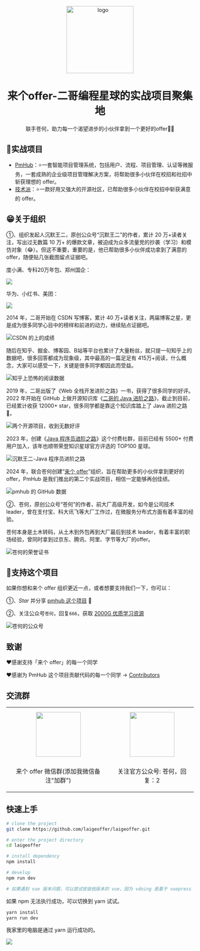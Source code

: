 
<p align="center"><a href="https://laigeoffer.cn/" target="_blank" rel="noopener noreferrer"><img width="180" src="https://cdn.tobebetterjavaer.com/stutymore/README-20240330213040.png" alt="logo"></a></p>

<h1 align="center">来个offer-二哥编程星球的实战项目聚集地</h1>
<p align="center">
  联手苍何，助力每一个渴望进步的小伙伴拿到一个更好的offer💪🏻
</p>

## 🎯实战项目

* [PmHub](https://pmhub.laigeoffer.cn/
)：⭐️一套智能项目管理系统，包括用户、流程、项目管理、认证等微服务，一套成熟的企业级项目管理解决方案，将帮助很多小伙伴在校招和社招中斩获理想的 offer。
* [技术派](https://paicoding.com)：⭐️一款好用又强大的开源社区，已帮助很多小伙伴在校招中斩获满意的 offer。

## 😁关于组织

①、组织发起人沉默王二，原创公众号“沉默王二”的作者，累计 20 万+读者关注，写出过无数篇 10 万+ 的爆款文章，被迫成为众多流量党的抄袭（学习）和模仿对象（😂）。但这不重要，重要的是，他已帮助很多小伙伴成功拿到了满意的 offer，随便贴几张截图留点证据吧。

度小满、专科20万年包、郑州国企：

![](https://cdn.tobebetterjavaer.com/stutymore/readme-20231221211916.png)

华为、小红书、美团：

![](https://cdn.tobebetterjavaer.com/stutymore/readme-20231221213449.png)

2014 年，二哥开始在 CSDN 写博客，累计 40 万+读者关注，两届博客之星，更是成为很多同学心目中的榜样和前进的动力，继续贴点证据吧。

![CSDN 的上的成绩](https://cdn.tobebetterjavaer.com/paicoding/02192a3d4dd85292062429852837e340.png)

随后在知乎、掘金、博客园、B站等平台也累计了大量粉丝，就只提一句知乎上的数据吧，很多回答都成为现象级，其中最高的一篇足足有 415万+阅读，什么概念，大家可以感受一下，关键是很多同学都因此而受益。

![知乎上恐怖的阅读数据](https://cdn.tobebetterjavaer.com/stutymore/01.来个offer开源实战项目-20240619184718.png)

2019 年，二哥出版了《Web 全栈开发进阶之路》一书，获得了很多同学的好评。2022 年开始在 GitHub 上做开源知识库《[二哥的 Java 进阶之路](https://github.com/itwanger/toBeBetterJavaer)》，截止到目前，已经累计收获 12000+ star，很多同学都是靠这个知识库踏上了 Java 进阶之路 🛫。

![两个开源项目，收到无数好评](https://cdn.tobebetterjavaer.com/stutymore/01.来个offer开源实战项目-20240619185110.png)

2023 年，创建《[Java 程序员进阶之路](https://javabetter.cn/zhishixingqiu/)》这个付费社群，目前已经有 5500+ 付费用户加入，该年也顺带荣登知识星球官方评选的 TOP100 星球。

![ 沉默王二-Java 程序员进阶之路](https://cdn.tobebetterjavaer.com/stutymore/README-20240330212257.png)

2024 年，联合苍何创建“[来个 offer](https://laigeoffer.cn/)”组织，旨在帮助更多的小伙伴拿到更好的 offer，PmHub 是我们推出的第二个实战项目，相信一定能够再创佳绩。

![pmhub 的 GitHub 数据](https://cdn.tobebetterjavaer.com/stutymore/01.来个offer开源实战项目-20240619185314.png)

②、苍何，原创公众号“苍何”的作者，前大厂高级开发，如今是公司技术 leader，曾在支付宝、科大讯飞等大厂工作过，在微服务分布式方面有着丰富的经验。

苍何本身是土木转码，从土木到外包再到大厂最后到技术 leader，有着丰富的职场经验，曾同时拿到过京东、腾讯、阿里、字节等大厂的offer。

![苍何的荣誉证书](https://cdn.tobebetterjavaer.com/stutymore/%E4%B8%AA%E4%BA%BA%E8%AF%81%E4%B9%A6.jpg)


## :sparkling_heart:支持这个项目

如果你想和来个 offer 组织更近一点，或者想要支持我们一下，你可以：

①、*Star* 并分享 [pmhub 这个项目](https://github.com/laigeoffer/pmhub) :rocket: 

②、关注公众号`苍何`，回复`666`，获取 [2000G 优质学习资源](https://laigeoffer.cn/)

![苍何的公众号](https://cdn.tobebetterjavaer.com/stutymore/扫码_搜索联合传播样式-标准色版.bmp)


## 致谢

:heart:感谢支持「来个 offer」的每一个同学

:heart:感谢为 PmHub 这个项目贡献代码的每一个同学 → [Contributors](https://github.com/laigeoffer/pmhub/graphs/contributors)

## 交流群

<table>
  <tbody>
    <tr>
      <td align="center" valign="middle">
        <img src="https://cdn.tobebetterjavaer.com/stutymore/%E6%A0%87%E5%87%86.png" class="no-zoom" style="width:120px;margin: 10px;">
        <p>来个 offer 微信群(添加我微信备注"加群")</p>
      </td>
      <td align="center" valign="middle">
        <img src="https://cdn.tobebetterjavaer.com/stutymore/公众号.jpg" class="no-zoom" style="width:120px;margin: 10px;">
        <p>关注官方公众号: 苍何，回复：2</p>
      </td>
    </tr>
  </tbody>
</table>

## 快速上手

```bash
# clone the project
git clone https://github.com/laigeoffer/laigeoffer.git

# enter the project directory
cd laigeoffer

# install dependency
npm install

# develop
npm run dev

# 如果遇到 vue 版本问题，可以尝试安装低版本的 vue，因为 vdoing 是基于 vuepress 1 开发的 npm install vue@2.7.16
```

如果 npm 无法执行成功，可以切换到 yarn 试试。

```bash 
yarn install
yarn run dev
```

我家里的电脑是通过 yarn 运行成功的。

![](https://cdn.tobebetterjavaer.com/stutymore/README-20240623084537.png)

